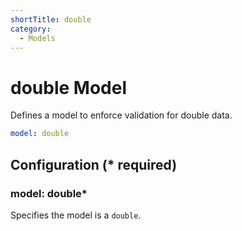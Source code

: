 ```yaml
---
shortTitle: double
category:
  - Models
---
```


# double Model

Defines a model to enforce validation for double data.

```yaml {1}
model: double
```

## Configuration (\* required)

### model: double\*

Specifies the model is a `double`.

<!-- @include: ./.partials/number.md -->
